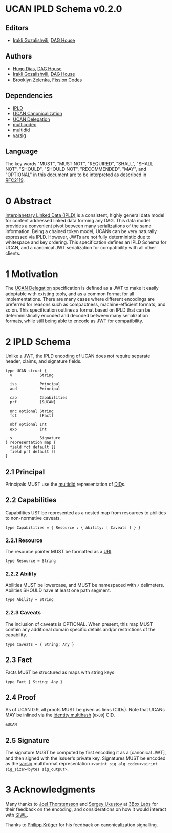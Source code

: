 # UCAN IPLD Schema v0.2.0

## Editors

* [Irakli Gozalishvili], [DAG House]

## Authors

* [Hugo Dias], [DAG House]
* [Irakli Gozalishvili], [DAG House]
* [Brooklyn Zelenka], [Fission Codes]

## Dependencies

* [IPLD]
* [UCAN Canonicalization]
* [UCAN Delegation]
* [multicodec]
* [multidid]
* [varsig]

## Language

The key words "MUST", "MUST NOT", "REQUIRED", "SHALL", "SHALL NOT", "SHOULD", "SHOULD NOT", "RECOMMENDED", "MAY", and "OPTIONAL" in this document are to be interpreted as described in [RFC2119].

# 0 Abstract

[Interplanetary Linked Data (IPLD)][IPLD] is a consistent, highly general data model for content addressed linked data forming any DAG. This data model provides a convenient pivot between many serializations of the same information. Being a chained token model, UCANs can be very naturally expressed via IPLD. However, JWTs are not fully deterministic due to whitespace and key ordering. This specification defines an IPLD Schema for UCAN, and a canonical JWT serialization for compatibility with all other clients.

# 1 Motivation

The [UCAN Delegation] specification is defined as a JWT to make it easily adoptable with existing tools, and as a common format for all implementations. There are many cases where different encodings are preferred for reasons such as compactness, machine-efficient formats, and so on. This specification outlines a format based on IPLD that can be deterministically encoded and decoded between many serialization formats, while still being able to encode as JWT for compatibility.

# 2 IPLD Schema

Unlike a JWT, the IPLD encoding of UCAN does not require separate header, claims, and signature fields.

```ipldsch
type UCAN struct {
  v            String

  iss          Principal
  aud          Principal

  cap          Capabilities
  prf          [&UCAN]

  nnc optional String
  fct          [Fact]

  nbf optional Int
  exp          Int

  s            Signature
} representation map {
  field fct default []
  field prf default []
}
```

## 2.1 Principal

Principals MUST use the [multidid] representation of [DID]s.

## 2.2 Capabilities

Capabilities UST be represented as a nested map from resources to abilities to non-normative caveats.

``` ipldsch
type Capabilities = { Resource : { Ability: [ Caveats ] } }
```

### 2.2.1 Resource

The resource pointer MUST be formatted as a [URI].

``` ipldsch
type Resource = String
```

### 2.2.2 Ability

Abilities MUST be lowercase, and MUST be namespaced with `/` delimeters. Abilities SHOULD have at least one path segment.

``` ipldsch
type Ability = String
```

### 2.2.3 Caveats

The inclusion of caveats is OPTIONAL. When present, this map MUST contain any additional domain specific details and/or restrictions of the capability. 

``` ipldsch
type Caveats = { String: Any }
```

## 2.3 Fact

Facts MUST be structured as maps with string keys.

``` ipldsch
type Fact { String: Any }
```

## 2.4 Proof

As of UCAN 0.9, all proofs MUST be given as links (CIDs). Note that UCANs MAY be inlined via the [identity multihash](https://github.com/multiformats/multicodec/blob/master/table.csv#L2) (`0x00`) CID.

``` ipldsch
&UCAN
```

## 2.5 Signature

The signature MUST be computed by first encoding it as a [canonical JWT], and then signed with the issuer's private key. Signatures MUST be encoded as the [varsig] multiformat representation `<varint sig_alg_code><vairint sig_size><bytes sig_output>`.

# 3 Acknowledgments

Many thanks to [Joel Thorstensson](https://github.com/oed) and [Sergey Ukustov](https://github.com/ukstv) at [3Box Labs](https://3boxlabs.com/) for their feedback on the encoding, and considerations on how it would interact with [SIWE](https://eips.ethereum.org/EIPS/eip-4361).

Thanks to [Philipp Krüger](https://github.com/matheus23) for his feedback on canonicalization signalling.

<!-- Links -->

[Brooklyn Zelenka]: https://github.com/expede
[DAG House]: https://dag.house
[DID]: https://www.w3.org/TR/did-core/
[Fission Codes]: https://fission.codes
[Hugo Dias]: https://github.com/hugomrdias
[IPLD]: https://ipld.io/
[Irakli Gozalishvili]: https://github.com/Gozala
[RFC2119]: https://datatracker.ietf.org/doc/html/rfc2119
[UCAN Canonicalization]: https://github.com/ucan-wg/canonicalization/
[UCAN Canonicalization]: https://github.com/ucan-wg/canonicalization/ 
[UCAN Delegation]: https://github.com/ucan-wg/spec
[URI]: https://www.rfc-editor.org/rfc/rfc3986
[`dag-json`]: https://ipld.io/specs/codecs/dag-json/spec/
[`did:key`]: https://w3c-ccg.github.io/did-method-key/
[bytesprefix]: https://ipld.io/docs/schemas/using/authoring-guide/#bytesprefix-unions-for-bytes
[identity multihash]: https://github.com/multiformats/multicodec/blob/master/table.csv#L2
[multicodec]: https://github.com/multiformats/multicodec
[multidid]: https://github.com/ChainAgnostic/multidid 
[varsig]: https://github.com/ChainAgnostic/varsig/

